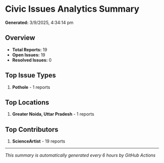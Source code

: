 #  Civic Issues Analytics Summary

**Generated:** 3/9/2025, 4:34:14 pm

##  Overview
- **Total Reports:** 19
- **Open Issues:** 19
- **Resolved Issues:** 0

##  Top Issue Types
1. **Pothole** - 1 reports

##  Top Locations
1. **Greater Noida, Uttar Pradesh** - 1 reports

##  Top Contributors
1. **ScienceArtist** - 19 reports

---
*This summary is automatically generated every 6 hours by GitHub Actions*

